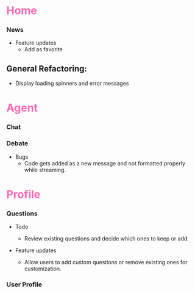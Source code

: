 # <span style="color:#FF69B4">Home</span>
### News 
- Feature updates
  - Add as favorite

## General Refactoring:
- Display loading spinners and error messages

# <span style="color:#FF69B4">Agent</span>
### Chat


### Debate
- Bugs
    - Code gets added as a new message and not formatted properly while streaming.

# <span style="color:#FF69B4">Profile</span>
### Questions
- Todo
    - Review existing questions and decide which ones to keep or add.

- Feature updates
    - Allow users to add custom questions or remove existing ones for customization. 
### User Profile
  





